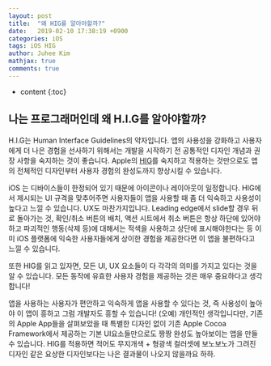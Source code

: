 ```yaml
---
layout: post
title:  "왜 HIG를 알아야할까?"
date:   2019-02-10 17:38:19 +0900
categories: iOS
tags: iOS HIG
author: Juhee Kim
mathjax: true
comments: true
---
```


* content
{:toc}

## 나는 프로그래머인데 왜 H.I.G를 알아야할까?

 H.I.G는 Human Interface Guidelines의 약자입니다. 앱의 사용성을 강화하고 사용자에게 더 나은 경험을 선사하기 위해서는 개발을 시작하기 전 공통적인 디자인 개념과 권장 사항을 숙지하는 것이 좋습니다. Apple의 [HIG](https://developer.apple.com/design/human-interface-guidelines/ios/overview/themes/)를 숙지하고 적용하는 것만으로도 앱의 전체적인 디자인부터 사용자 경험의 완성도까지 향상시킬 수 있습니다.

 iOS 는 디바이스들이 한정되어 있기 때문에 아이콘이나 레이아웃이 일정합니다. HIG에서 제시되는 UI 규격을 맞추어주면 사용자들이 앱을 사용할 때 좀 더 익숙하고 사용성이 높다고 느낄 수 있습니다. UX도 마찬가지입니다. Leading edge에서 slide할 경우 뒤로 돌아가는 것, 확인/취소 버튼의 배치, 액션 시트에서 취소 버튼은 항상 하단에 있어야 하고 파괴적인 행동(삭제 등)에 대해서는 적색을 사용하고 상단에 표시해야한다는 등 이미 iOS 플랫폼에 익숙한 사용자들에게 상이한 경험을 제공한다면 이 앱을 불편하다고 느낄 수 있습니다.

 또한 HIG를 읽고 있자면, 모든 UI, UX 요소들이 다 각각의 의미를 가지고 있다는 것을 알 수 있습니다. 모든 동작에 유효한 사용자 경험을 제공하는 것은 매우 중요하다고 생각합니다!

 앱을 사용하는 사용자가 편안하고 익숙하게 앱을 사용할 수 있다는 것, 즉 사용성이 높아야 이 앱이 흥하고 그럼 개발자도 흥할 수 있습니다! (오예) 개인적인 생각입니다만, 기존의 Apple App들을 살펴보았을 때 특별한 디자인 없이 기존 Apple Cocoa Framework에서 제공하는 기본 UI요소들만으로도 짱짱 완성도 높아보이는 앱을 만들 수 있습니다. HIG를 적용하면 적어도 무지개색 + 형광색 컬러셋에 보노보노가 그려진 디자인 같은 요상한 디자인보다는 나은 결과물이 나오지 않을까요 하하.

